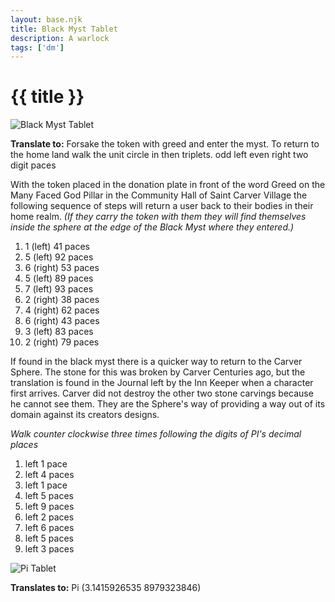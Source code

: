 ```yaml
---
layout: base.njk
title: Black Myst Tablet
description: A warlock
tags: ['dm']
---
```


# {{ title }}

![Black Myst Tablet](../../images/tablet.jpg)

**Translate to:** Forsake the token with greed and enter the myst. To return to the home land walk the unit circle in then triplets. odd left even right two digit paces

With the token placed in the donation plate in front of the word Greed on the Many Faced God Pillar in the Community Hall of Saint Carver Village the following sequence of steps will return a user back to their bodies in their home realm.  _(If they carry the token with them they will find themselves inside the sphere at the edge of the Black Myst where they entered.)_

1. 1 (left) 41 paces  
1. 5 (left) 92 paces  
1. 6 (right) 53 paces   
1. 5 (left) 89 paces    
1. 7 (left) 93 paces  
1. 2 (right) 38 paces  
1. 4 (right) 62 paces  
1. 6 (right) 43 paces
1. 3 (left) 83 paces  
1. 2 (right) 79 paces

If found in the black myst there is a quicker way to return to the Carver Sphere.  The stone for this was broken by Carver Centuries ago, but the translation is found in the Journal left by the Inn Keeper when a character first arrives.  Carver did not destroy the other two stone carvings because he cannot see them.  They are the Sphere's way of providing a way out of its domain against its creators designs.

_Walk counter clockwise three times following the digits of PI's decimal places_

1. left 1 pace
1. left 4 paces
1. left 1 pace
1. left 5 paces
1. left 9 paces
1. left 2 paces
1. left 6 paces
1. left 5 paces
1. left 3 paces

![Pi Tablet](../../images/pi.jpg)

**Translates to:** Pi (3.1415926535 8979323846)